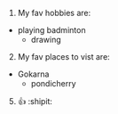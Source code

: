 1. My fav hobbies are:
- playing badminton
   - drawing
2. My fav places to vist are:
- Gokarna
   - pondicherry

5. :+1: :shipit:
